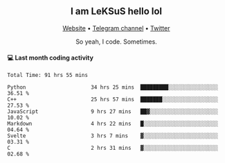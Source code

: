 <h2 align="center">I am LeKSuS hello lol</h2>
<div align="center">
  <a href="https://leksus.net">Website</a> •
  <a href="https://t.me/leksus_was_here">Telegram channel</a> •
  <a href="https://twitter.com/___LeKSuS___">Twitter</a>
</div>
<p align="center">So yeah, I code. Sometimes.</p>

#### :computer: Last month coding activity
<!--START_SECTION:waka-->

```text
Total Time: 91 hrs 55 mins

Python                     34 hrs 25 mins  █████████░░░░░░░░░░░░░░░░   36.51 %
C++                        25 hrs 57 mins  ███████░░░░░░░░░░░░░░░░░░   27.53 %
JavaScript                 9 hrs 27 mins   ██▓░░░░░░░░░░░░░░░░░░░░░░   10.02 %
Markdown                   4 hrs 22 mins   █░░░░░░░░░░░░░░░░░░░░░░░░   04.64 %
Svelte                     3 hrs 7 mins    ▓░░░░░░░░░░░░░░░░░░░░░░░░   03.31 %
C                          2 hrs 31 mins   ▓░░░░░░░░░░░░░░░░░░░░░░░░   02.68 %
```

<!--END_SECTION:waka-->

<!-- flag{4_l0t_0f_1nter35t1ng_th1ng5_4r3_1n_publ1c_d0m41n} -->
